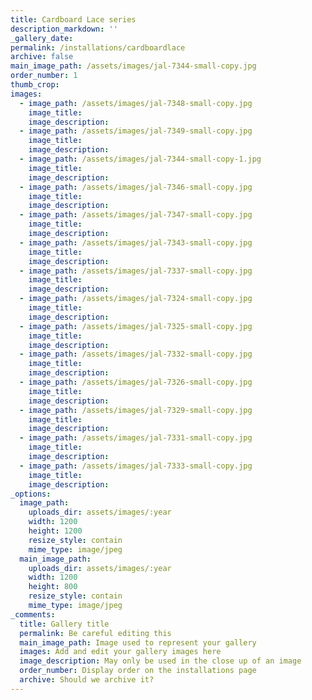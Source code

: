 ```yaml
---
title: Cardboard Lace series
description_markdown: ''
_gallery_date:
permalink: /installations/cardboardlace
archive: false
main_image_path: /assets/images/jal-7344-small-copy.jpg
order_number: 1
thumb_crop:
images:
  - image_path: /assets/images/jal-7348-small-copy.jpg
    image_title:
    image_description:
  - image_path: /assets/images/jal-7349-small-copy.jpg
    image_title:
    image_description:
  - image_path: /assets/images/jal-7344-small-copy-1.jpg
    image_title:
    image_description:
  - image_path: /assets/images/jal-7346-small-copy.jpg
    image_title:
    image_description:
  - image_path: /assets/images/jal-7347-small-copy.jpg
    image_title:
    image_description:
  - image_path: /assets/images/jal-7343-small-copy.jpg
    image_title:
    image_description:
  - image_path: /assets/images/jal-7337-small-copy.jpg
    image_title:
    image_description:
  - image_path: /assets/images/jal-7324-small-copy.jpg
    image_title:
    image_description:
  - image_path: /assets/images/jal-7325-small-copy.jpg
    image_title:
    image_description:
  - image_path: /assets/images/jal-7332-small-copy.jpg
    image_title:
    image_description:
  - image_path: /assets/images/jal-7326-small-copy.jpg
    image_title:
    image_description:
  - image_path: /assets/images/jal-7329-small-copy.jpg
    image_title:
    image_description:
  - image_path: /assets/images/jal-7331-small-copy.jpg
    image_title:
    image_description:
  - image_path: /assets/images/jal-7333-small-copy.jpg
    image_title:
    image_description:
_options:
  image_path:
    uploads_dir: assets/images/:year
    width: 1200
    height: 1200
    resize_style: contain
    mime_type: image/jpeg
  main_image_path:
    uploads_dir: assets/images/:year
    width: 1200
    height: 800
    resize_style: contain
    mime_type: image/jpeg
_comments:
  title: Gallery title
  permalink: Be careful editing this
  main_image_path: Image used to represent your gallery
  images: Add and edit your gallery images here
  image_description: May only be used in the close up of an image
  order_number: Display order on the installations page
  archive: Should we archive it?
---
```

